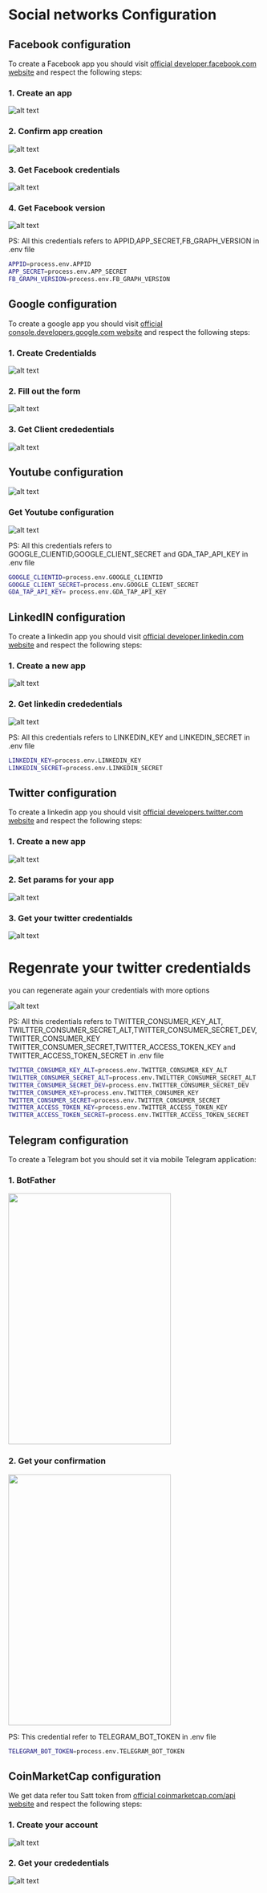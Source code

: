 # Social networks Configuration
<!--Facebook-->

 ## Facebook configuration


  To create a Facebook app you should visit [official developer.facebook.com website](https://developers.facebook.com/apps/) and respect the following steps:

  ### 1. Create an app
  
![alt text](img/1.png)

  ### 2. Confirm app creation

![alt text](img/2.png)



  ### 3. Get Facebook credentials

![alt text](img/3.png)



  ### 4. Get Facebook version


![alt text](img/4.png)


PS: 
All this credentials refers to APPID,APP_SECRET,FB_GRAPH_VERSION in .env file

```sh
APPID=process.env.APPID
APP_SECRET=process.env.APP_SECRET
FB_GRAPH_VERSION=process.env.FB_GRAPH_VERSION
```
<!--Google-->
## Google configuration

 To create a google app you should visit [official console.developers.google.com website](https://console.developers.google.com/) and respect the following steps:
 
 ### 1. Create Credentialds

![alt text](img/11.png)


 ### 2. Fill out the form

![alt text](img/22.png)



 ### 3. Get Client crededentials

![alt text](img/33.png)

<!--Youtube-->

 ## Youtube configuration

  ![alt text](img/111.png)


  ### Get Youtube configuration

  ![alt text](img/222.png)


PS: 
All this credentials refers to GOOGLE_CLIENTID,GOOGLE_CLIENT_SECRET and GDA_TAP_API_KEY in .env file

```sh
GOOGLE_CLIENTID=process.env.GOOGLE_CLIENTID
GOOGLE_CLIENT_SECRET=process.env.GOOGLE_CLIENT_SECRET
GDA_TAP_API_KEY= process.env.GDA_TAP_API_KEY
```

<!--Linkedin-->
## LinkedIN configuration

  To create a linkedin app you should visit [official developer.linkedin.com website](https://developer.linkedin.com/) and respect the following steps:

  ### 1. Create a new app

![alt text](img/333.png)


  ### 2. Get linkedin crededentials

![alt text](img/444.png)

PS: 
All this credentials refers to LINKEDIN_KEY and LINKEDIN_SECRET in .env file

```sh
LINKEDIN_KEY=process.env.LINKEDIN_KEY
LINKEDIN_SECRET=process.env.LINKEDIN_SECRET
```

<!--Twitter-->

 ## Twitter  configuration

  To create a linkedin app you should visit [official  developers.twitter.com website](https://developer.twitter.com/) and respect the following steps:

  ### 1. Create a new app

![alt text](img/1t.png)


  ### 2. Set params for your app

![alt text](img/2t.png)



  ### 3. Get your twitter credentialds

![alt text](img/3t.png)



  # Regenrate your twitter credentialds

  you can regenerate again your credentials with more options


![alt text](img/4t.png)




PS: 
All this credentials refers to TWITTER_CONSUMER_KEY_ALT, TWILTTER_CONSUMER_SECRET_ALT,TWITTER_CONSUMER_SECRET_DEV,TWITTER_CONSUMER_KEY
TWITTER_CONSUMER_SECRET,TWITTER_ACCESS_TOKEN_KEY and TWITTER_ACCESS_TOKEN_SECRET in .env file

```sh
TWITTER_CONSUMER_KEY_ALT=process.env.TWITTER_CONSUMER_KEY_ALT
TWILTTER_CONSUMER_SECRET_ALT=process.env.TWILTTER_CONSUMER_SECRET_ALT
TWITTER_CONSUMER_SECRET_DEV=process.env.TWITTER_CONSUMER_SECRET_DEV
TWITTER_CONSUMER_KEY=process.env.TWITTER_CONSUMER_KEY
TWITTER_CONSUMER_SECRET=process.env.TWITTER_CONSUMER_SECRET
TWITTER_ACCESS_TOKEN_KEY=process.env.TWITTER_ACCESS_TOKEN_KEY
TWITTER_ACCESS_TOKEN_SECRET=process.env.TWITTER_ACCESS_TOKEN_SECRET
```
<!--Telegram-->
 ## Telegram configuration

  To create a Telegram bot you should set it via mobile Telegram application:

  ### 1.  BotFather

<img src="img/bot1.png" width="324" height="500">

  ### 2. Get your confirmation
  
<img src="img/bot2.png"  width="324" height="500">


PS: 
This credential refer to TELEGRAM_BOT_TOKEN in .env file



```sh
TELEGRAM_BOT_TOKEN=process.env.TELEGRAM_BOT_TOKEN

```

<!--CoinMarketcap-->

## CoinMarketCap configuration


 We get data refer tou Satt token from [official  coinmarketcap.com/api website](https://coinmarketcap.com/api/) and respect the following steps:

  ### 1.  Create your account

![alt text](img/marketcap0.png)


  ### 2.  Get your crededentials

![alt text](img/marketcap1.png)
